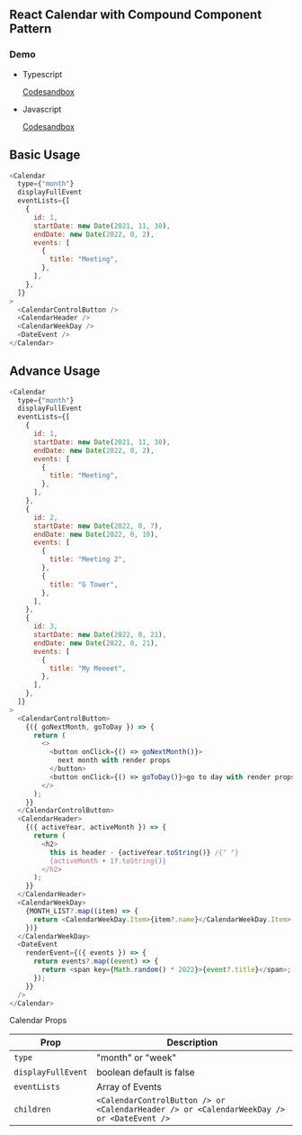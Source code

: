 ## React Calendar with Compound Component Pattern

### Demo

- Typescript

  [Codesandbox](https://codesandbox.io/s/my-calendar-ts-kefev?file=/src/App.tsx)

- Javascript

  [Codesandbox](https://codesandbox.io/s/my-calendar-q5mf7?file=/src/App.js:11203-12272)

## Basic Usage

```js
<Calendar
  type={"month"}
  displayFullEvent
  eventLists={[
    {
      id: 1,
      startDate: new Date(2021, 11, 30),
      endDate: new Date(2022, 0, 2),
      events: [
        {
          title: "Meeting",
        },
      ],
    },
  ]}
>
  <CalendarControlButton />
  <CalendarHeader />
  <CalendarWeekDay />
  <DateEvent />
</Calendar>
```

## Advance Usage

```js
<Calendar
  type={"month"}
  displayFullEvent
  eventLists={[
    {
      id: 1,
      startDate: new Date(2021, 11, 30),
      endDate: new Date(2022, 0, 2),
      events: [
        {
          title: "Meeting",
        },
      ],
    },
    {
      id: 2,
      startDate: new Date(2022, 0, 7),
      endDate: new Date(2022, 0, 10),
      events: [
        {
          title: "Meeting 2",
        },
        {
          title: "G Tower",
        },
      ],
    },
    {
      id: 3,
      startDate: new Date(2022, 0, 21),
      endDate: new Date(2022, 0, 21),
      events: [
        {
          title: "My Meeeet",
        },
      ],
    },
  ]}
>
  <CalendarControlButton>
    {({ goNextMonth, goToDay }) => {
      return (
        <>
          <button onClick={() => goNextMonth()}>
            next month with render props
          </button>
          <button onClick={() => goToDay()}>go to day with render props</button>
        </>
      );
    }}
  </CalendarControlButton>
  <CalendarHeader>
    {({ activeYear, activeMonth }) => {
      return (
        <h2>
          this is header - {activeYear.toString()} /{" "}
          {activeMonth + 1?.toString()}
        </h2>
      );
    }}
  </CalendarHeader>
  <CalendarWeekDay>
    {MONTH_LIST?.map((item) => {
      return <CalendarWeekDay.Item>{item?.name}</CalendarWeekDay.Item>;
    })}
  </CalendarWeekDay>
  <DateEvent
    renderEvent={({ events }) => {
      return events?.map((event) => {
        return <span key={Math.random() * 2022}>{event?.title}</span>;
      });
    }}
  />
</Calendar>
```

Calendar Props

| Prop               | Description                                                                               |
| ------------------ | ----------------------------------------------------------------------------------------- |
| `type`             | "month" or "week"                                                                         |
| `displayFullEvent` | boolean default is false                                                                  |
| `eventLists`       | Array of Events                                                                           |
| `children`         | `<CalendarControlButton /> or <CalendarHeader /> or <CalendarWeekDay /> or <DateEvent />` |
